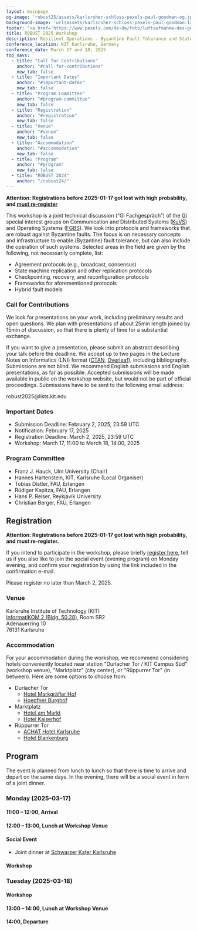 ```yaml
---
layout: mainpage
og-image: 'robust25/assets/karlsruher-schloss-pexels-paul-goodman-og.jpg'
background-image: 'url(assets/karlsruher-schloss-pexels-paul-goodman-1x.jpg) 1x, url(assets/karlsruher-schloss-pexels-paul-goodman-2x.jpg) 2x'
footer: "<a href='https://www.pexels.com/de-de/foto/luftaufnahme-des-gebaudes-wahrend-des-tages-172488/'>Aerial image of Karlsruhe by Paul Goodman</a>"
title: ROBUST 2025 Workshop
description: Resilient Operations - Byzantine Fault Tolerance and State-Machine Replication
conference_location: KIT Karlsruhe, Germany
conference_date: March 17 and 18, 2025
top_navs:
  - title: "Call for Contributions"
    anchor: "#call-for-contributions"
    new_tab: false
  - title: "Important Dates"
    anchor: "#important-dates"
    new_tab: false
  - title: "Program Committee"
    anchor: "#program-committee"
    new_tab: false
  - title: "Registration"
    anchor: "#registration"
    new_tab: false
  - title: "Venue"
    anchor: "#venue"
    new_tab: false
  - title: "Accommodation"
    anchor: "#accommodation"
    new_tab: false
  - title: "Program"
    anchor: "#program"
    new_tab: false
  - title: "ROBUST 2024"
    anchor: "/robust24/"
---
```


**Attention: Registrations before 2025-01-17 got lost with high probability, and [must re-register](https://www.dsn.kastel.kit.edu/english/robust2025.php)**

This workshop is a joint technical discussion (“GI Fachgespräch”) of the [GI](https://gi.de) special interest groups on Communication and Distributed Systems ([KuVS](https://kuvs.de/)) and Operating Systems ([FGBS](https://www.betriebssysteme.org/)).
We look into protocols and frameworks that are robust against Byzantine faults.
The focus is on necessary concepts and infrastructure to enable (Byzantine) fault tolerance, but can also include the operation of such systems.
Selected areas in the field are given by the following, not necessarily complete, list:

* Agreement protocols (e.g., broadcast, consensus)
* State machine replication and other replication protocols
* Checkpointing, recovery, and reconfiguration protocols
* Frameworks for aforementioned protocols
* Hybrid fault models


<!--
* System support for blockchain
* System support for resource-limited devices and blockchain
* Resilient agreement protocols
* Trusted execution for improved resilience of decentralized infrastructures
* Blockchain consistency
* Cryptocurrency attacks and incentives
* Smart contract performance and security
* Blockchain soft and hard forks
* Anonymity and confidentiality in distributed ledgers
* Governance of distributed ledgers
* Scalability of distributed ledgers
* Use cases
* Novel application scenarios -->


### Call for Contributions

We look for presentations on your work, including preliminary results and open questions.
We plan with presentations of about 25min length joined by 15min of discussion, so that there is plenty of time for a substantial exchange.

If you want to give a presentation, please submit an abstract describing your talk before the deadline.
We accept up to two pages in the Lecture Notes on Informatics (LNI) format ([CTAN](https://www.ctan.org/pkg/lni), [Overleaf](https://www.overleaf.com/latex/templates/template-for-lecture-notes-in-informatics-lni-manuscripts/hydnrjckjwrp)), including bibliography.
Submissions are not blind.
We recommend English submissions and English presentations, as far as possible.
Accepted submissions will be made available in public on the workshop website, but would not be part of official proceedings.
Submissions have to be sent to the following email address:


robust2025<span style="display: none">submission</span>@<span style="display: none">mailing</span>lists.kit.edu



### Important Dates

* Submission Deadline: February 2, 2025, 23:59 UTC
* Notification: February 17, 2025
* Registration Deadline: March 2, 2025, 23:59 UTC
* Workshop: March 17, 11:00 to March 18, 14:00, 2025


### Program Committee

* Franz J. Hauck, Ulm University (Chair)
* Hannes Hartenstein, KIT, Karlsruhe (Local Organiser)
* Tobias Distler, FAU, Erlangen
* Rüdiger Kapitza, FAU, Erlangen
* Hans P. Reiser, Reykjavík University
* Christian Berger, FAU, Erlangen


## Registration

**Attention: Registrations before 2025-01-17 got lost with high probability, and must re-register.**

If you intend to participate in the workshop, please briefly [register here](https://www.dsn.kastel.kit.edu/english/robust2025.php), tell us if you also like to join the social event (evening program) on Monday evening, and confirm your registration by using the link included in the confirmation e-mail.

Please register no later than March 2, 2025.


### Venue

Karlsruhe Institute of Technology (KIT) \
[InformatiKOM 2 (Bldg. 50.28)](https://www.kit.edu/campusplan/map.php?id=50.28), Room SR2 \
Adenauerring 10 \
76131 Karlsruhe


### Accommodation

For your accommodation during the workshop, we recommend considering hotels conveniently located near station "Durlacher Tor / KIT Campus Süd" (workshop venue), "Marktplatz" (city center), or "Rüppurrer Tor" (in between).
Here are some options to choose from:

* Durlacher Tor
    + [Hotel Markgräfler Hof](https://hotel-markgraefler-hof.de/)
    + [Hoepfner Burghof](https://hoepfner-burghof.com/)
* Marktplatz
    + [Hotel am Markt](https://www.hotelammarkt.de/)
    + [Hotel Kaiserhof](https://hotelkaiserhof-ka.de/)
* Rüppurrer Tor
    + [ACHAT Hotel Karlsruhe](https://achat-hotels.com/hotels/karlsruhe-city)
    + [Hotel Blankenburg](https://hotelblankenburg-karlsruhe.de/)



## Program
The event is planned from lunch to lunch so that there is time to arrive and depart on the same days.
In the evening, there will be a social event in form of a joint dinner.

### Monday (2025-03-17)

#### 11:00 – 12:00, Arrival

#### 12:00 – 13:00, Lunch at Workshop Venue

#### Social Event
* Joint dinner at [Schwarzer Kater Karlsruhe](https://kater-ka.de/)

#### Workshop

### Tuesday (2025-03-18)

#### Workshop

#### 13:00 – 14:00, Lunch at Workshop Venue
#### 14:00, Departure
